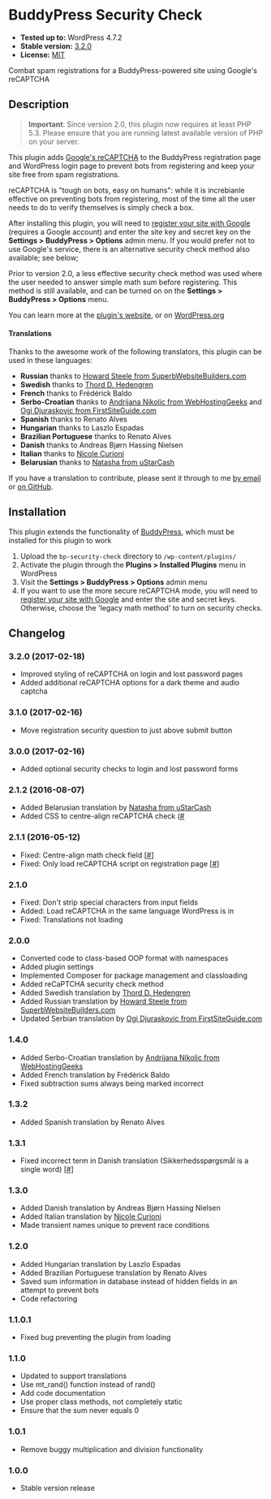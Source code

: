 # BuddyPress Security Check

* __Tested up to:__ WordPress 4.7.2
* __Stable version:__ [3.2.0](https://downloads.wordpress.org/plugin/bp-security-check.latest-stable.zip)
* __License:__ [MIT](https://opensource.org/licenses/MIT)

Combat spam registrations for a BuddyPress-powered site using Google's reCAPTCHA

## Description

> **Important**: Since version 2.0, this plugin now requires at least PHP 5.3. Please ensure that you are running latest available version of PHP on your server.

This plugin adds [Google's reCAPTCHA](https://www.google.com/recaptcha/) to the BuddyPress registration page and WordPress login page to prevent bots from registering and keep your site free from spam registrations.

reCAPTCHA is "tough on bots, easy on humans": while it is increbianle effective on preventing bots from registering, most of the time all the user needs to do to verify themselves is simply check a box. 

After installing this plugin, you will need to [register your site with Google](https://www.google.com/recaptcha/admin) (requires a Google account) and enter the site key and secret key on the **Settings > BuddyPress > Options** admin menu. If you would prefer not to use Google's service, there is an alternative security check method also available; see below;

Prior to version 2.0, a less effective security check method was used where the user needed to answer simple math sum before registering. This method is still available, and can be turned on on the **Settings > BuddyPress > Options** menu.

You can learn more at the [plugin's website](https://bungeshea.com/plugins/bp-security-check/), or on [WordPress.org](https://wordpress.org/plugins/bp-security-check)

#### Translations

Thanks to the awesome work of the following translators, this plugin can be used in these languages:

* **Russian** thanks to [Howard Steele from SuperbWebsiteBuilders.com](http://superbwebsitebuilders.com/)
* **Swedish** thanks to [Thord D. Hedengren](http://tdh.me)
* **French** thanks to Frédérick Baldo
* **Serbo-Croatian** thanks to [Andrijana Nikolic from WebHostingGeeks](https://webhostinggeeks.com) and [Ogi Djuraskovic from FirstSiteGuide.com](http://firstsiteguide.com/)
* **Spanish** thanks to Renato Alves
* **Hungarian** thanks to Laszlo Espadas
* **Brazilian Portuguese** thanks to Renato Alves
* **Danish** thanks to Andreas Bjørn Hassing Nielsen
* **Italian** thanks to [Nicole Curioni](http://nicolecurioni.com/)
* **Belarusian** thanks to [Natasha from uStarCash](https://www.ustarcash.com)


If you have a translation to contribute, please sent it through to me [by email](https://bungeshea.com/contact/) or [on GitHub](https://github.com/sheabunge/bp-security-check/pulls).

## Installation

This plugin extends the functionality of [BuddyPress](https://wordpress.org/plugins/buddypress), which must be installed for this plugin to work

1. Upload the `bp-security-check` directory to `/wp-content/plugins/`
2. Activate the plugin through the **Plugins > Installed Plugins** menu in WordPress
2. Visit the **Settings > BuddyPress > Options** admin menu
3. If you want to use the more secure reCAPTCHA mode, you will need to [register your site with Google](https://www.google.com/recaptcha/admin) and enter the site and secret keys. Otherwise, choose the 'legacy math method' to turn on security checks.

## Changelog

### 3.2.0 (2017-02-18)
* Improved styling of reCAPTCHA on login and lost password pages
* Added additional reCAPTCHA options for a dark theme and audio captcha

### 3.1.0 (2017-02-16)
* Move registration security question to just above submit button

### 3.0.0 (2017-02-16)
* Added optional security checks to login and lost password forms

### 2.1.2 (2016-08-07)
* Added Belarusian translation by [Natasha from uStarCash](https://www.ustarcash.com)
* Added CSS to centre-align reCAPTCHA check ([#](https://wordpress.org/support/topic/align-by-center)

### 2.1.1 (2016-05-12)
* Fixed: Centre-align math check field [[#](https://wordpress.org/support/topic/align-by-center)]
* Fixed: Only load reCAPTCHA script on registration page [[#](https://wordpress.org/support/topic/load-recaptcha-script-only-on-the-registration-page)]

### 2.1.0
* Fixed: Don't strip special characters from input fields
* Added: Load reCAPTCHA in the same language WordPress is in
* Fixed: Translations not loading

### 2.0.0
* Converted code to class-based OOP format with namespaces
* Added plugin settings
* Implemented Composer for package management and classloading
* Added reCaPTCHA security check method
* Added Swedish translation by [Thord D. Hedengren](http://tdh.me)
* Added Russian translation by [Howard Steele from SuperbWebsiteBuilders.com](http://superbwebsitebuilders.com/)
* Updated Serbian translation by [Ogi Djuraskovic from FirstSiteGuide.com](http://firstsiteguide.com/)

### 1.4.0
* Added Serbo-Croatian translation by [Andrijana Nikolic from WebHostingGeeks](https://webhostinggeeks.com)
* Added French translation by Frédérick Baldo
* Fixed subtraction sums always being marked incorrect

### 1.3.2
* Added Spanish translation by Renato Alves

### 1.3.1
* Fixed incorrect term in Danish translation (Sikkerhedsspørgsmål is a single word) [[#](https://wordpress.org/support/topic/translation-293)]

### 1.3.0
* Added Danish translation by Andreas Bjørn Hassing Nielsen
* Added Italian translation by [Nicole Curioni](http://nicolecurioni.com/)
* Made transient names unique to prevent race conditions

### 1.2.0
* Added Hungarian translation by Laszlo Espadas
* Added Brazilian Portuguese translation by Renato Alves
* Saved sum information in database instead of hidden fields in an attempt to prevent bots
* Code refactoring

### 1.1.0.1
* Fixed bug preventing the plugin from loading

### 1.1.0
* Updated to support translations
* Use mt_rand() function instead of rand()
* Add code documentation
* Use proper class methods, not completely static
* Ensure that the sum never equals 0

### 1.0.1
* Remove buggy multiplication and division functionality

### 1.0.0
* Stable version release
